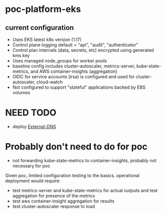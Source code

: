 # poc-platform-eks

## current configuration

- Uses EKS latest k8s version (1.17)
- Control plane logging default = "api", "audit", "authenticator"
- Control plan internals (data, secrets, etc) encrypted using generated kms key
- Uses managed node_groups for worker pools
- baseline config includes cluster-autoscaler, metrics-server, kube-state-metrics, and AWS container-insights (aggregation)
- OIDC for service accounts (irsa) is configured and used for cluster-autoscaler, cloud-watch
- Not configured to support "stateful" applications backed by EBS volumes


# NEED TODO

- deploy [External-DNS](https://github.com/kubernetes-sigs/external-dns/blob/master/docs/tutorials/aws.md)


# Probably don't need to do for poc

- not forwarding kube-state-metrics to container-insights, probably not necessary for poc

Given poc, limited configuration testing to the basics. operational deployment would require:

- test metrics-server and kube-state-metrics for actual outputs and test aggregation for presence of the metrics
- test aws container-insight aggregation for results
- test cluster-autoscaler response to load
